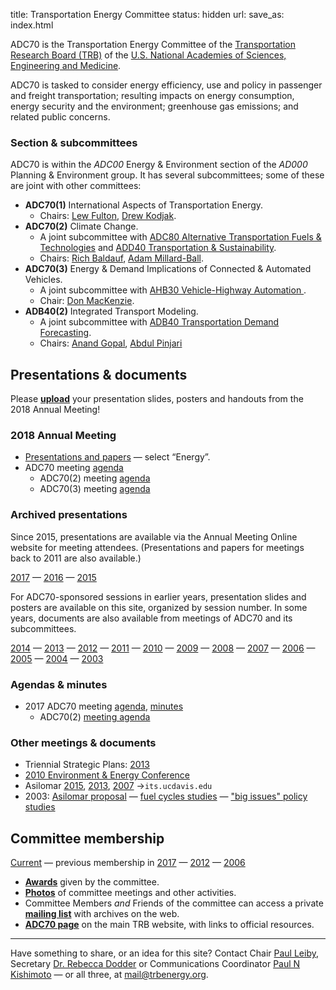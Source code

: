 title: Transportation Energy Committee
status: hidden
url:
save_as: index.html

ADC70 is the Transportation Energy Committee of the [Transportation Research Board (TRB)](http://www.trb.org) of the [U.S. National Academies of Sciences, Engineering and Medicine](http://www.nationalacademies.org).

ADC70 is tasked to consider energy efficiency, use and policy in passenger and freight transportation; resulting impacts on energy consumption, energy security and the environment; greenhouse gas emissions; and related public concerns.

### Section & subcommittees

ADC70 is within the *ADC00* Energy & Environment section of the *AD000* Planning & Environment group. It has several subcommittees; some of these are joint with other committees:

- **ADC70(1)** International Aspects of Transportation Energy.
    - Chairs: [Lew Fulton](mailto:lmfulton@ucdavis.edu), [Drew Kodjak](mailto:drew@theicct.org).
- **ADC70(2)** Climate Change.
    - A joint subcommittee with [ADC80 Alternative Transportation Fuels & Technologies](http://www.trb.org/ADC80/ADC80.aspx) and [ADD40 Transportation & Sustainability](http://www.trb.org/ADD40/ADD40.aspx).
    - Chairs: [Rich Baldauf](mailto:Baldauf.Richard@epa.gov), [Adam Millard-Ball](mailto:adammb@ucsc.edu).
- **ADC70(3)** Energy & Demand Implications of Connected & Automated Vehicles.
    - A joint subcommittee with [AHB30 Vehicle-Highway Automation
](http://www.trb.org/AHB30/AHB30.aspx).
    - Chair: [Don MacKenzie](mailto:dwhm@uw.edu).
- **ADB40(2)** Integrated Transport Modeling.
    - A joint subcommittee with [ADB40 Transportation Demand Forecasting](http://www.trb.org/ADB40/ADB40.aspx).
    - Chairs: [Anand Gopal](mailto:ARGopal@lbl.gov), [Abdul Pinjari](mailto:apinjari@usf.edu)

## Presentations & documents

Please [**upload**](https://www.dropbox.com/request/9osf4AY3sgzEl8tLrsju) your presentation slides, posters and handouts from the 2018 Annual Meeting!

### 2018 Annual Meeting
- [Presentations and papers](http://amonline.trb.org/2018-subject-index) — select “Energy”.
- ADC70 meeting [agenda ](https://www.dropbox.com/s/6lu5i1u5lsgaoly/2018%20ADC70%20agenda.pdf?dl=0)
    - ADC70(2) meeting [agenda](https://www.dropbox.com/s/t5wg10kz553ctb7/2018%20ADC70%282%29%20agenda.pdf?dl=0)
    - ADC70(3) meeting [agenda](https://www.dropbox.com/s/mpv1wn8pqnfg9ix/2018%20ADC70%283%29%20agenda.pdf?dl=0)

### Archived presentations

Since 2015, presentations are available via the Annual Meeting Online website for meeting attendees. (Presentations and papers for meetings back to 2011 are also available.)

[2017](http://amonline.trb.org/2017-subject-index) —
[2016](http://amonline.trb.org/2016-subject-index) —
[2015](http://amonline.trb.org/2015-subject-index)

For ADC70-sponsored sessions in earlier years, presentation slides and posters are available on this site, organized by session number. In some years, documents are also available from meetings of ADC70 and its subcommittees.

[2014](/presentations/2014) —
[2013](/presentations/2013) —
[2012](/presentations/2012) —
[2011](/presentations/2011) —
[2010](/presentations/2010) —
[2009](/presentations/2009) —
[2008](/presentations/2008) —
[2007](/presentations/2007) —
[2006](/presentations/2006) —
[2005](/presentations/2005) —
[2004](/presentations/2004) —
[2003](/presentations/2003)

### Agendas & minutes

- 2017 ADC70 meeting [agenda](https://www.dropbox.com/s/nhfi0uwp9zu2dbq/2017%20ADC70%20agenda.pdf?dl=0), [minutes](https://www.dropbox.com/s/romcf4q52npm5xx/?dl=0)
    - ADC70(2) [meeting agenda](https://www.dropbox.com/s/l3dsrxkigy9hnb7/2017%20ADC70%282%29%20agenda.pdf?dl=0)

### Other meetings & documents

- Triennial Strategic Plans: [2013](https://www.dropbox.com/s/xytkchuwrubjdh2/2013-04-01%20strategic%20plan.pdf?dl=0)
- [2010 Environment & Energy Conference](/2010-enviro-energy-conf)
- Asilomar [2015](https://its.ucdavis.edu/news-and-events/conferences-2/asilomar-conference-publications/2015-asilomar-conference/), [2013](http://its.ucdavis.edu/news-and-events/conferences-2/asilomar-conference-publications/2013-asilomar-biennial-conference/), [2007](http://its.ucdavis.edu/news-and-events/conferences-2/asilomar-conference-publications/2007-asilomar/) →`its.ucdavis.edu`
- 2003: [Asilomar proposal](https://db.tt/pWOVzxwB) — [fuel cycles studies](/fuel-cycles) — ["big issues" policy studies](https://db.tt/XIL02q51)

## Committee membership
[Current](https://www.mytrb.org/CommitteeDetails.aspx?CMTID=1182) —
previous membership in [2017](/members/2017) — [2012](/members/2012) —
[2006](/members/2006)

- [**Awards**](/awards) given by the committee.
- [**Photos**](/photos) of committee meetings and other activities.
- Committee Members *and* Friends of the committee can access a private [**mailing list**]({filename}discussion.md) with archives on the web.
- [**ADC70 page**](http://www.trb.org/ADC70/ADC70.aspx) on the main TRB website, with links to official resources.

-----

Have something to share, or an idea for this site? Contact Chair [Paul Leiby](mailto:leiby@ornl.gov), Secretary [Dr. Rebecca Dodder](mailto:dodder.rebecca@epa.gov) or Communications Coordinator [Paul N Kishimoto](mailto:pnk@mit.edu) — or all three, at [mail@trbenergy.org](mailto:mail@trbenergy.org).
